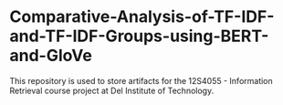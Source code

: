 # Comparative-Analysis-of-TF-IDF-and-TF-IDF-Groups-using-BERT-and-GloVe
This repository is used to store artifacts for the 12S4055 - Information Retrieval course project at Del Institute of Technology.
